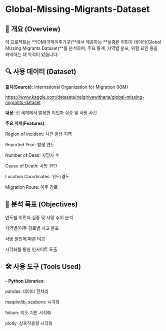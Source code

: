# Global-Missing-Migrants-Dataset

## 📝 개요 (Overview)
이 프로젝트는 **IOM(국제이주기구)**에서 제공하는 **실종된 이민자 데이터(Global Missing Migrants Dataset)**를 분석하여, 주요 통계, 지역별 분포, 위험 요인 등을 파악하는 데 목적이 있습니다.


## 🔍 사용 데이터 (Dataset)
**출처(Source)**: International Organization for Migration (IOM)

<https://www.kaggle.com/datasets/nelgiriyewithana/global-missing-migrants-dataset>


**내용**: 전 세계에서 발생한 이민자 실종 및 사망 사건


**주요 피처(Features)**:

Region of Incident: 사건 발생 지역

Reported Year: 발생 연도

Number of Dead: 사망자 수

Cause of Death: 사망 원인

Location Coordinates: 위도/경도

Migration Route: 이주 경로


## 🧪 분석 목표 (Objectives)
연도별 이민자 실종 및 사망 추이 분석

지역별/이주 경로별 사고 분포

사망 원인에 따른 비교

시각화를 통한 인사이트 도출


## 🛠️ 사용 도구 (Tools Used)
**- Python Libraries**:

pandas: 데이터 전처리

matplotlib, seaborn: 시각화

folium: 지도 기반 시각화

plotly: 상호작용형 시각화
